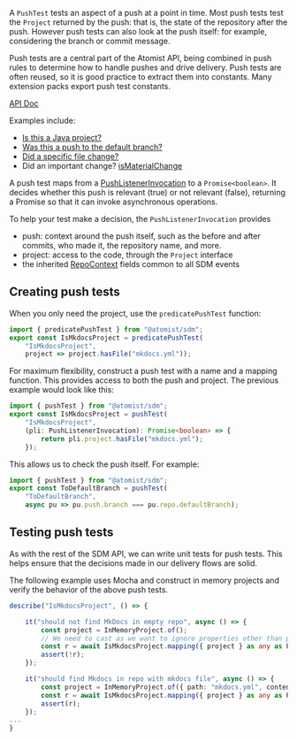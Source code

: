 A `PushTest` tests an aspect of a push at a point in time. Most push tests test the `Project` returned by the push:
that is, the state of the repository after the push. However push tests can also look at the push itself: for example,
considering the branch or commit message.

Push tests are a central part of the Atomist API, being combined in push rules to determine how to handle pushes
and drive delivery. Push tests are often reused, so it is good practice to extract them into constants. Many extension packs
export push test constants.

[API Doc](https://atomist.github.io/sdm/interfaces/_lib_api_mapping_pushtest_.pushtest.html)
 
Examples include:

*  [Is this a Java project?](https://github.com/atomist/sdm-pack-checkstyle/blob/2399fe8bb44e84b96dad38acf3c20fa437a405a1/lib/support/checkstyleReviewer.ts#L90)
*  [Was this a push to the default branch?](https://atomist.github.io/sdm/modules/_lib_api_mapping_support_commonpushtests_.html#todefaultbranch)
*  [Did a specific file change?](https://atomist.github.io/sdm/modules/_lib_api_mapping_support_commonpushtests_.html#hasfile)
*  Did an important change? [isMaterialChange](https://atomist.github.io/sdm/modules/_lib_api_helper_pushtest_materialchangetest_.html#ismaterialchange)

A push test maps from a [PushListenerInvocation][pli] to a `Promise<boolean>`. It decides whether this push is relevant
(true) or not relevant (false), returning a Promise so that it can invoke asynchronous operations.

To help your test make a decision, the `PushListenerInvocation` provides

* push: context around the push itself, such as the before and after commits, who made it, the repository name, and more.
* project: access to the code, through the `Project` interface
* the inherited [RepoContext](https://atomist.github.io/sdm/interfaces/_lib_api_context_sdmcontext_.repocontext.html) fields
common to all SDM events

[pli]: https://atomist.github.io/sdm/interfaces/_lib_api_listener_pushlistener_.pushlistenerinvocation.html (Push Listener Invocation)

## Creating push tests

When you only need the project, use the `predicatePushTest` function:

```typescript
import { predicatePushTest } from "@atomist/sdm";
export const IsMkdocsProject = predicatePushTest(
    "IsMkdocsProject",
    project => project.hasFile("mkdocs.yml"));
```

For maximum flexibility, construct a push test with a name and a mapping function. This provides access to both the push and project.
The previous example would look like this:

```typescript
import { pushTest } from "@atomist/sdm";
export const IsMkdocsProject = pushTest(
    "IsMkdocsProject",
    (pli: PushListenerInvocation): Promise<boolean> => {
        return pli.project.hasFile("mkdocs.yml");
    });
```

This allows us to check the push itself. For example:

```typescript
import { pushTest } from "@atomist/sdm";
export const ToDefaultBranch = pushTest(
    "ToDefaultBranch",
    async pu => pu.push.branch === pu.repo.defaultBranch);
```

## Testing push tests

As with the rest of the SDM API, we can write unit tests for push tests. This helps
ensure that the decisions made in our delivery flows are solid.

The following example uses Mocha and construct in memory projects and verify the behavior
of the above push tests.

```typescript
describe("IsMkdocsProject", () => {

    it("should not find MkDocs in empty repo", async () => {
        const project = InMemoryProject.of();
        // We need to cast as we want to ignore properties other than project of the invocation
        const r = await IsMkdocsProject.mapping({ project } as any as PushListenerInvocation);
        assert(!r);
    });

    it("should find Mkdocs in repo with mkdocs file", async () => {
        const project = InMemoryProject.of({ path: "mkdocs.yml", content: "here: yes" });
        const r = await IsMkdocsProject.mapping({ project } as any as PushListenerInvocation);
        assert(r);
    });
...
}
```
